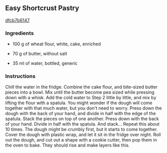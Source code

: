 ## Easy Shortcrust Pastry

[dfcb7b6147](https://cookpad.com/us/recipes/170378-easy-shortcrust-pastry)

### Ingredients

 - 100 g of wheat flour, white, cake, enriched

 - 70 g of butter, without salt

 - 35 ml of water, bottled, generic

### Instructions

Chill the water in the fridge. Combine the cake flour, and bite-sized butter pieces into a bowl. Mix until the butter become pea sized while pressing down with a whisk. Add the cold water to Step 2 little by little, and mix by lifting the flour with a spatula. You might wonder if the dough will come together with that much water, but you don't need to worry. Press down the dough with the back of your hand, and divide in half with the edge of the spatula. Stack the pieces on top of one another. Press down with the back of your hand. Divide in half with the spatula. And stack... Repeat this about 10 times. The dough might be crumbly first, but it starts to come together. Cover the dough with plastic wrap, and let it sit in the fridge over night. Roll out the dough, and cut out a shape with a cookie cutter, then pop them in the oven to bake. They should rise and make layers like this.